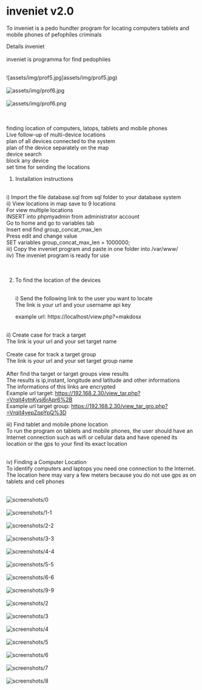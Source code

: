 # inveniet v2.0
To inveniet is a pedo hundter program for locating computers tablets and mobile phones of pefophiles criminals

Details inveniet <br><br>
inveniet is programma for find pedophiles <br><br>

![assets/img/prof5.jpg]assets/img/prof5.jpg) <br><br>
![assets/img/prof6.jpg](assets/img/prof6.jpg) <br><br>
![assets/img/prof6.png](assets/img/prof6.png) <br><br><br>


finding location of computers, latops, tablets  and mobile phones <br>
Live follow-up of multi-device locations <br>
plan of all devices connected to the system <br>
plan of the device separately on the map <br>
device search <br>
block any device <br>
set time for sending the locations <br>

1) Installation instructions <br><br>
   
  i) Import the file database.sql from sql folder to your database system <br>
  ii) View locations in map save to 9 locations <br>
      For view multiple locations <br>
      INSERT into phpmyadmin from administrator account <br>
      Go to home and go to variables tab <br>
      Insert end find group_concat_max_len <br>
      Press edit and change value <br>
      SET variables group_concat_max_len = 1000000; <br>
  iii) Copy the inveniet program and paste in one folder into /var/www/ <br>
  iiv) The inveniet program is ready for use <br><br> <br>
  
 
2) To find the location of the devices <br><br>
   
   i) Send the following link to the user you want to locate <br>
      The link is your url and your username api key <br>
      
      example url: https://localhost/view.php?=makdosx <br><br>      
      
  ii) Create case for track a target <br>
      The link is your url and your set target name <br><br>
      Create case for track a target group <br>
      The link is your url and your set target group name <br><br>
      After find tha target or target groups view results <br>
      The results is ip,instant, longitude and latitude and other informations <br>
      The informations of this links are encrypted <br>
      Example url target:  https://192.168.2.30/view_tar.php?=Vrqit4ytnKysj6rApr6%2B <br>
      Example url target group: https://192.168.2.30/view_tar_gro.php?=Vrqit4yepZppYpQ%3D <br>
      
     

      
   iii)  Find tablet and mobile phone location <br>
    To run the program on tablets and mobile phones, the user should have an Internet connection such as wifi or cellular data and have opened its location or the gps to your find its exact location <br><br>
   
   iv) Finding a Computer Location <br>
   To identify computers and laptops you need one connection to the Internet. The location here may vary a few meters because you do not use gps as on tablets and cell phones <br><br>
  
![screenshots/0](screenshots/0.png) <br><br>
![screenshots/1-1](screenshots/1-1.png) <br><br>
![screenshots/2-2](screenshots/2-2.png) <br><br>
![screenshots/3-3](screenshots/3-3.png) <br><br>
![screenshots/4-4](screenshots/4-4.png) <br><br>
![screenshots/5-5](screenshots/5-5.png) <br><br>
![screenshots/6-6](screenshots/6-6.png) <br><br>
![screenshots/9-9](screenshots/9-9.png) <br><br>
![screenshots/2](screenshots/2.png) <br><br>
![screenshots/3](screenshots/3.png) <br><br>
![screenshots/4](screenshots/4.png) <br><br>
![screenshots/5](screenshots/5.png) <br><br>
![screenshots/6](screenshots/6.png) <br><br>
![screenshots/7](screenshots/7.png) <br><br>
![screenshots/8](screenshots/8.png) <br><br>
